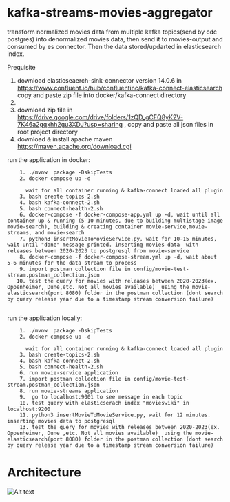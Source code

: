 
# kafka-streams-movies-aggregator
transform normalized movies data from multiple kafka topics(send by cdc postgres) into denormalized movies data, then send it to movies-output and consumed by es connector. Then the data stored/updarted in elasticsearch index.


Prequisite
1. download elasticseaerch-sink-connector version 14.0.6 in https://www.confluent.io/hub/confluentinc/kafka-connect-elasticsearch
   copy and paste zip file into docker/kafka-connect directory
2. 
2. download zip file in https://drive.google.com/drive/folders/1zQD_gCFQ8yK2V-7K46a2gqxhh2gu3XDJ?usp=sharing 
 , copy and paste all json files in root project directory
3. download & install apache maven https://maven.apache.org/download.cgi



run the application in docker:
 ```
     1. ./mvnw  package -DskipTests
     2. docker compose up -d

       wait for all container running & kafka-connect loaded all plugin 
     3. bash create-topics-2.sh
     4. bash kafka-connect-2.sh
     5. bash connect-health-2.sh
     6. docker-compose -f docker-compose-app.yml up -d, wait until all container up & running (5-10 minutes, due to building multistage image movie-search), building & creating container movie-service,movie-streams, and movie-search
     7. python3 insertMovieToMovieService.py, wait for 10-15 minutes, wait until "done" message printed. inserting movies data  with releases between 2020-2023 to postgresql from movie-service
     8. docker-compose -f docker-compose-stream.yml up -d, wait about 5-6 minutes for the data stream to process
     9. import postman collection file in config/movie-test-stream.postman_collection.json
    10. test the query for movies with releases between 2020-2023(ex. Oppenheimer, Dune,etc. Not all movies available)  using the movie-elasticsearch(port 8080) folder in the postman collection (dont search by query release year due to a timestamp stream conversion failure)
    
 ```




run the application locally:
 ```
     1. ./mvnw  package -DskipTests
     2. docker compose up -d
   
       wait for all container running & kafka-connect loaded all plugin 
     3. bash create-topics-2.sh
     4. bash kafka-connect-2.sh
     5. bash connect-health-2.sh
     6. run movie-service application
     7. import postman collection file in config/movie-test-stream.postman_collection.json
     8. run movie-streams application
     9.  go to localhost:9001 to see message in each topic
     10. test query with elasticserach index "movieswiki" in localhost:9200
     11. python3 insertMovieToMovieService.py, wait for 12 minutes. inserting movies data to postgresql
     13. test the query for movies with releases between 2020-2023(ex. Oppenheimer, Dune ,etc. Not all movies available)  using the movie-elasticsearch(port 8080) folder in the postman collection (dont search by query release year due to a timestamp stream conversion failure)
 ```


# Architecture

![Alt text](https://res.cloudinary.com/tutorial-lntng/image/upload/v1692195083/untitled_1_jwagup.png "Architecture")


